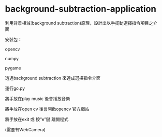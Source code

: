 # background-subtraction-application
利用背景相減(background subtraction)原理，設計出以手擺動選擇指令項目之介面

安裝包：

opencv

numpy

pygame

透過background subtraction 來達成選擇指令介面

運行go.py

將手放在play music 後會播放音樂

將手放在open cv 後會開啟opencv 官方網站

將手放在exit 或 按”e”鍵 離開程式

(需要有WebCamera)
